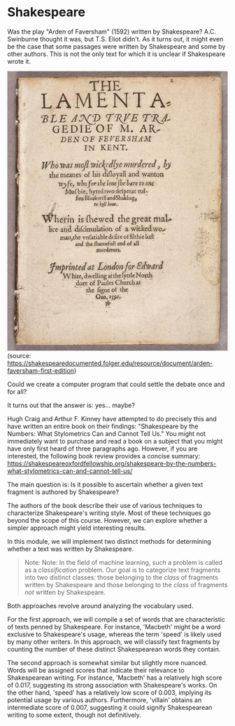 # Shakespeare

Was the play "Arden of Faversham" (1592) written by Shakespeare? A.C. Swinburne thought it was, but T.S. Eliot didn't. As it turns out, it might even be the case that some passages were written by Shakespeare and some by other authors. This is not the only text for which it is unclear if Shakespeare wrote it.

![embed](arden.jpg)
(source: https://shakespearedocumented.folger.edu/resource/document/arden-faversham-first-edition)

Could we create a computer program that could settle the debate once and for all?

It turns out that the answer is: yes... maybe?

Hugh Craig and Arthur F. Kinney have attempted to do precisely this and have written an entire book on their findings: "Shakespeare by the Numbers: What Stylometrics Can and Cannot Tell Us." You might not immediately want to purchase and read a book on a subject that you might have only first heard of three paragraphs ago. However, if you are interested, the following book review provides a concise summary: https://shakespeareoxfordfellowship.org/shakespeare-by-the-numbers-what-stylometrics-can-and-cannot-tell-us/

The main question is: Is it possible to ascertain whether a given text fragment is authored by Shakespeare?

The authors of the book describe their use of various techniques to characterize Shakespeare's writing style. Most of these techniques go beyond the scope of this course. However, we can explore whether a simpler approach might yield interesting results.

In this module, we will implement two distinct methods for determining whether a text was written by Shakespeare.

> Note: Note: In the field of machine learning, such a problem is called as a _classification_ problem. Our goal is to categorize text fragments into two distinct classes: those belonging to the _class_ of fragments written by Shakespeare and those belonging to the _class_ of fragments _not_ written by Shakespeare.

Both approaches revolve around analyzing the vocabulary used.

For the first approach, we will compile a set of words that are characteristic of texts penned by Shakespeare. For instance, 'Macbeth' might be a word exclusive to Shakespeare's usage, whereas the term 'speed' is likely used by many other writers. In this approach, we will classify text fragments by counting the number of these distinct Shakespearean words they contain.

The second approach is somewhat similar but slightly more nuanced. Words will be assigned scores that indicate their relevance to Shakespearean writing. For instance, 'Macbeth' has a relatively high score of 0.017, suggesting its strong association with Shakespeare's works. On the other hand, 'speed' has a relatively low score of 0.003, implying its potential usage by various authors. Furthermore, 'villain' obtains an intermediate score of 0.007, suggesting it could signify Shakespearean writing to some extent, though not definitively.

